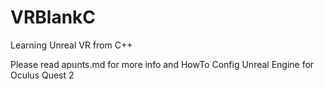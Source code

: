 # VRBlankC
Learning Unreal VR from C++

Please read apunts.md for more info and HowTo Config Unreal Engine for Oculus Quest 2
